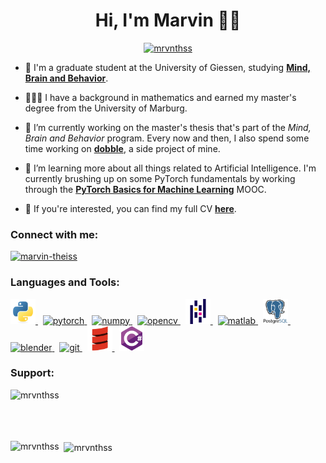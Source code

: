 <h1 align="center">Hi, I'm Marvin 👋🏼</h1>

<p align="center">
  <a href="https://github.com/ryo-ma/github-profile-trophy">
    <img src="https://github-profile-trophy.vercel.app/?username=mrvnthss&rank=SECRET,SSS,SS,S,AAA,AA,A,B,C&column=-1" alt="mrvnthss" />
  </a>
</p>

- 🧠 I'm a graduate student at the University of Giessen, studying [**Mind, Brain and Behavior**](https://github.com/mrvnthss/mind-brain-behavior).

- 👨🏼‍🎓 I have a background in mathematics and earned my master's degree from the University of Marburg.

- 🔭 I’m currently working on the master's thesis that's part of the *Mind, Brain and Behavior* program. Every now and then, I also spend some time working on [**dobble**](https://github.com/mrvnthss/dobble), a side project of mine. 

- 🌱 I’m learning more about all things related to Artificial Intelligence. I'm currently brushing up on some PyTorch fundamentals by working through the [**PyTorch Basics for Machine Learning**](https://www.edx.org/learn/pytorch/ibm-pytorch-basics-for-machine-learning) MOOC.

- 📜 If you're interested, you can find my full CV [**here**](https://www.dropbox.com/scl/fi/sjsl3sdjav064qrkl6i3v/2024-02-07.pdf?rlkey=n7yxuz0uf3vxvvdril4fg35ni&dl=0).

<h3 align="left">Connect with me:</h3>
<p align="left">
  <a href="https://linkedin.com/in/marvin-theiss" target="_blank">
    <img src="https://raw.githubusercontent.com/rahuldkjain/github-profile-readme-generator/master/src/images/icons/Social/linked-in-alt.svg" alt="marvin-theiss" width="40" height="30" />
  </a>
</p>

<h3 align="left">Languages and Tools:</h3>
<p align="left">
  <a href="https://www.python.org" target="_blank" rel="noreferrer">
    <img src="https://raw.githubusercontent.com/devicons/devicon/master/icons/python/python-original.svg" alt="python" width="40" height="40"/>
  </a>
  &nbsp;
  <a href="https://pytorch.org/" target="_blank" rel="noreferrer">
    <img src="https://www.vectorlogo.zone/logos/pytorch/pytorch-icon.svg" alt="pytorch" width="40" height="40"/>
  </a>
  &nbsp;
    <a href="https://numpy.org" target="_blank" rel="noreferrer">
    <img src="https://github.com/numpy/numpy/blob/main/branding/logo/logomark/numpylogoicon.png?raw=true" alt="numpy" width="40" height="40"/>
  </a>
  &nbsp;
  <a href="https://opencv.org/" target="_blank" rel="noreferrer">
    <img src="https://www.vectorlogo.zone/logos/opencv/opencv-icon.svg" alt="opencv" width="40" height="40"/>
  </a>
  &nbsp;
  <a href="https://pandas.pydata.org/" target="_blank" rel="noreferrer">
    <img src="https://raw.githubusercontent.com/devicons/devicon/2ae2a900d2f041da66e950e4d48052658d850630/icons/pandas/pandas-original.svg" alt="pandas" width="40" height="40"/>
  </a>
  &nbsp;
  <a href="https://www.mathworks.com/" target="_blank" rel="noreferrer">
    <img src="https://upload.wikimedia.org/wikipedia/commons/2/21/Matlab_Logo.png" alt="matlab" width="40" height="40"/>
  </a>
  &nbsp;
  <a href="https://www.postgresql.org" target="_blank" rel="noreferrer">
    <img src="https://raw.githubusercontent.com/devicons/devicon/master/icons/postgresql/postgresql-original-wordmark.svg" alt="postgresql" width="40" height="40"/>
  </a>
  &nbsp;
  <a href="https://www.blender.org/" target="_blank" rel="noreferrer">
    <img src="https://download.blender.org/branding/community/blender_community_badge_white.svg" alt="blender" width="40" height="40"/>
  </a>
  &nbsp;
  <a href="https://git-scm.com/" target="_blank" rel="noreferrer">
    <img src="https://www.vectorlogo.zone/logos/git-scm/git-scm-icon.svg" alt="git" width="40" height="40"/>
  </a>
  &nbsp;
  <a href="https://www.scala-lang.org" target="_blank" rel="noreferrer">
    <img src="https://raw.githubusercontent.com/devicons/devicon/master/icons/scala/scala-original.svg" alt="scala" width="40" height="40"/>
  </a>
  &nbsp;
  <a href="https://www.w3schools.com/cs/" target="_blank" rel="noreferrer">
    <img src="https://raw.githubusercontent.com/devicons/devicon/master/icons/csharp/csharp-original.svg" alt="csharp" width="40" height="40"/>
  </a>
</p>

<h3 align="left">Support:</h3>
<p>
  <a href="https://www.buymeacoffee.com/mrvnthss">
    <img align="left" src="https://cdn.buymeacoffee.com/buttons/v2/default-yellow.png" height="50" width="210" alt="mrvnthss"/>
  </a>
</p>

<br><br><br><br>

<p>
  <img align="left" src="https://github-readme-stats.vercel.app/api/top-langs?username=mrvnthss&show_icons=true&locale=en&layout=compact" alt="mrvnthss"/>
</p>

<p>
  &nbsp;
  <img align="center" src="https://github-readme-stats.vercel.app/api?username=mrvnthss&show_icons=true&locale=en" alt="mrvnthss"/>
</p>
